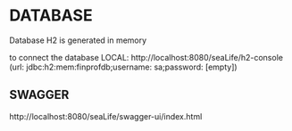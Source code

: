 # DATABASE

Database H2 is generated in memory 

to connect the database LOCAL:
http://localhost:8080/seaLife/h2-console (url: jdbc:h2:mem:finprofdb;username: sa;password: [empty])


## SWAGGER 

http://localhost:8080/seaLife/swagger-ui/index.html


